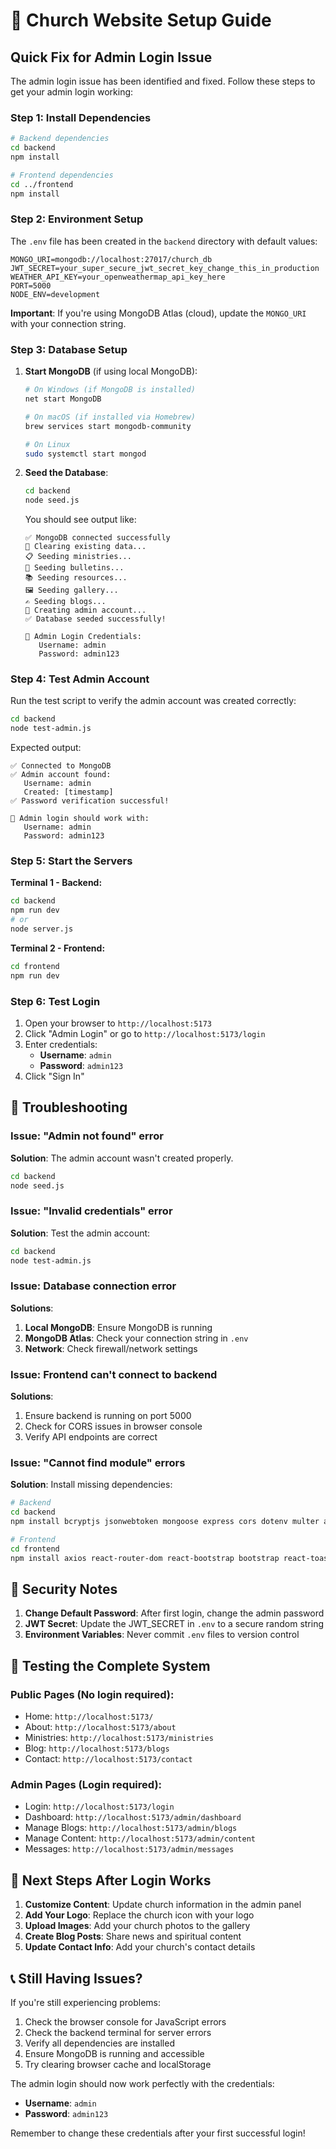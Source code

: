 # 🚀 Church Website Setup Guide

## Quick Fix for Admin Login Issue

The admin login issue has been identified and fixed. Follow these steps to get your admin login working:

### Step 1: Install Dependencies

```bash
# Backend dependencies
cd backend
npm install

# Frontend dependencies  
cd ../frontend
npm install
```

### Step 2: Environment Setup

The `.env` file has been created in the `backend` directory with default values:

```env
MONGO_URI=mongodb://localhost:27017/church_db
JWT_SECRET=your_super_secure_jwt_secret_key_change_this_in_production
WEATHER_API_KEY=your_openweathermap_api_key_here
PORT=5000
NODE_ENV=development
```

**Important**: If you're using MongoDB Atlas (cloud), update the `MONGO_URI` with your connection string.

### Step 3: Database Setup

1. **Start MongoDB** (if using local MongoDB):
   ```bash
   # On Windows (if MongoDB is installed)
   net start MongoDB
   
   # On macOS (if installed via Homebrew)
   brew services start mongodb-community
   
   # On Linux
   sudo systemctl start mongod
   ```

2. **Seed the Database**:
   ```bash
   cd backend
   node seed.js
   ```

   You should see output like:
   ```
   ✅ MongoDB connected successfully
   🧹 Clearing existing data...
   📋 Seeding ministries...
   📢 Seeding bulletins...
   📚 Seeding resources...
   🖼️ Seeding gallery...
   ✍️ Seeding blogs...
   👤 Creating admin account...
   ✅ Database seeded successfully!
   
   🔐 Admin Login Credentials:
      Username: admin
      Password: admin123
   ```

### Step 4: Test Admin Account

Run the test script to verify the admin account was created correctly:

```bash
cd backend
node test-admin.js
```

Expected output:
```
✅ Connected to MongoDB
✅ Admin account found:
   Username: admin
   Created: [timestamp]
✅ Password verification successful!

🎉 Admin login should work with:
   Username: admin
   Password: admin123
```

### Step 5: Start the Servers

**Terminal 1 - Backend:**
```bash
cd backend
npm run dev
# or
node server.js
```

**Terminal 2 - Frontend:**
```bash
cd frontend
npm run dev
```

### Step 6: Test Login

1. Open your browser to `http://localhost:5173`
2. Click "Admin Login" or go to `http://localhost:5173/login`
3. Enter credentials:
   - **Username**: `admin`
   - **Password**: `admin123`
4. Click "Sign In"

## 🔧 Troubleshooting

### Issue: "Admin not found" error

**Solution**: The admin account wasn't created properly.
```bash
cd backend
node seed.js
```

### Issue: "Invalid credentials" error

**Solution**: Test the admin account:
```bash
cd backend
node test-admin.js
```

### Issue: Database connection error

**Solutions**:
1. **Local MongoDB**: Ensure MongoDB is running
2. **MongoDB Atlas**: Check your connection string in `.env`
3. **Network**: Check firewall/network settings

### Issue: Frontend can't connect to backend

**Solutions**:
1. Ensure backend is running on port 5000
2. Check for CORS issues in browser console
3. Verify API endpoints are correct

### Issue: "Cannot find module" errors

**Solution**: Install missing dependencies:
```bash
# Backend
cd backend
npm install bcryptjs jsonwebtoken mongoose express cors dotenv multer axios slugify

# Frontend  
cd frontend
npm install axios react-router-dom react-bootstrap bootstrap react-toastify
```

## 🔐 Security Notes

1. **Change Default Password**: After first login, change the admin password
2. **JWT Secret**: Update the JWT_SECRET in `.env` to a secure random string
3. **Environment Variables**: Never commit `.env` files to version control

## 📱 Testing the Complete System

### Public Pages (No login required):
- Home: `http://localhost:5173/`
- About: `http://localhost:5173/about`
- Ministries: `http://localhost:5173/ministries`
- Blog: `http://localhost:5173/blogs`
- Contact: `http://localhost:5173/contact`

### Admin Pages (Login required):
- Login: `http://localhost:5173/login`
- Dashboard: `http://localhost:5173/admin/dashboard`
- Manage Blogs: `http://localhost:5173/admin/blogs`
- Manage Content: `http://localhost:5173/admin/content`
- Messages: `http://localhost:5173/admin/messages`

## 🎯 Next Steps After Login Works

1. **Customize Content**: Update church information in the admin panel
2. **Add Your Logo**: Replace the church icon with your logo
3. **Upload Images**: Add your church photos to the gallery
4. **Create Blog Posts**: Share news and spiritual content
5. **Update Contact Info**: Add your church's contact details

## 📞 Still Having Issues?

If you're still experiencing problems:

1. Check the browser console for JavaScript errors
2. Check the backend terminal for server errors
3. Verify all dependencies are installed
4. Ensure MongoDB is running and accessible
5. Try clearing browser cache and localStorage

The admin login should now work perfectly with the credentials:
- **Username**: `admin`
- **Password**: `admin123`

Remember to change these credentials after your first successful login!
